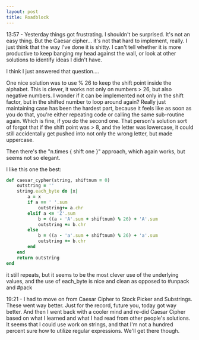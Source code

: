 ```yaml
---
layout: post
title: Roadblock
---
```


13:57 - Yesterday things got frustrating.  I shouldn't be surprised.  It's not an easy thing.  But the Caesar cipher... it's not that hard to implement, really.  I just think that the way I've done it is shitty.  I can't tell whether it is more productive to keep banging my head against the wall, or look at other solutions to identify ideas I didn't have.

I think I just answered that question....

One nice solution was to use % 26 to keep the shift point inside the alphabet.  This is clever, it works not only on numbers > 26, but also negative numbers.  I wonder if it can be implemented not only in the shift factor, but in the shifted number to loop around again?
Really just maintaining case has been the hardest part, because it feels like as soon as you do that, you're either repeating code or calling the same sub-routine again.  Which is fine, if you do the second one.
That person's solution sort of forgot that if the shift point was > 8, and the letter was lowercase, it could still accidentally get pushed into not only the wrong letter, but made uppercase.

Then there's the "n.times { shift one }" approach, which again works, but seems not so elegant.

I like this one the best:
```ruby
def caesar_cypher(string, shiftnum = 0)    
    outstring = ''
    string.each_byte do |x|
        a = x
        if a == ' '.sum
            outstring+= a.chr
        elsif a <= 'Z'.sum
            b = ((a - 'A'.sum + shiftnum) % 26) + 'A'.sum
            outstring += b.chr
        else
            b = ((a - 'a'.sum + shiftnum) % 26) + 'a'.sum
            outstring += b.chr
        end
    end
    return outstring
end
```
it still repeats, but it seems to be the most clever use of the underlying values, and the use of each_byte is nice and clean as opposed to #unpack and #pack

19:21 - I had to move on from Caesar Cipher to Stock Picker and Substrings.  These went way better.  Just for the record, future you, today got way better.  And then I went back with a cooler mind and re-did Caesar Cipher based on what I learned and what I had read from other people's solutions.  It seems that I could use work on strings, and that I'm not a hundred percent sure how to utilize regular expressions.  We'll get there though.